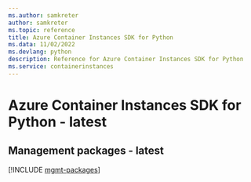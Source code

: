 ```yaml
---
ms.author: samkreter
author: samkreter
ms.topic: reference
title: Azure Container Instances SDK for Python
ms.data: 11/02/2022
ms.devlang: python
description: Reference for Azure Container Instances SDK for Python
ms.service: containerinstances
---
```

# Azure Container Instances SDK for Python - latest

## Management packages - latest
[!INCLUDE [mgmt-packages](container-instances-mgmt-index.md)]